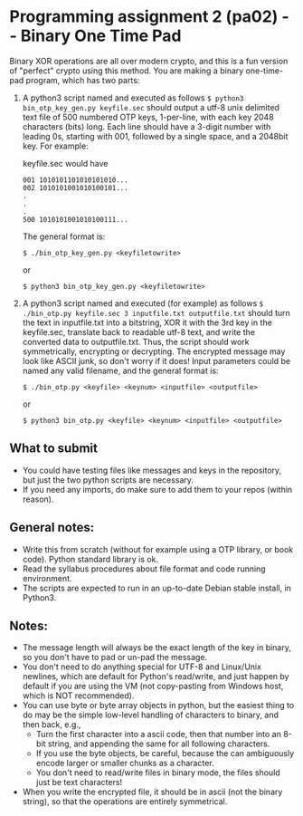 # Programming assignment 2 (pa02) -- Binary One Time Pad

Binary XOR operations are all over modern crypto, and this is a fun version of "perfect" crypto using this method.
You are making a binary one-time-pad program, which has two parts:

1. A python3 script named and executed as follows `$ python3 bin_otp_key_gen.py keyfile.sec` should output a utf-8 unix delimited text file of 500 numbered OTP keys, 1-per-line, with each key 2048 characters (bits) long. 
Each line should have a 3-digit number with leading 0s, starting with 001, followed by a single space, and a 2048bit key.
For example:

    keyfile.sec would have 

    ```
    001 1010101101010101010...
    002 1010101001010100101...
    .
    .
    .
    500 1010101001010100111...
    ```

    The general format is:

    `$ ./bin_otp_key_gen.py <keyfiletowrite>`

    or

    `$ python3 bin_otp_key_gen.py <keyfiletowrite>`

2. A python3 script named and executed (for example) as follows `$ ./bin_otp.py keyfile.sec 3 inputfile.txt outputfile.txt` should turn the text in inputfile.txt into a bitstring, XOR it with the 3rd key in the keyfile.sec, translate back to readable utf-8 text, and write the converted data to outputfile.txt. 
Thus, the script should work symmetrically, encrypting or decrypting.
The encrypted message may look like ASCII junk, so don't worry if it does!
Input parameters could be named any valid filename, and the general format is: 

    `$ ./bin_otp.py <keyfile> <keynum> <inputfile> <outputfile>`
    
    or 

    `$ python3 bin_otp.py <keyfile> <keynum> <inputfile> <outputfile>`

## What to submit
* You could have testing files like messages and keys in the repository, but just the two python scripts are necessary.
* If you need any imports, do make sure to add them to your repos (within reason).

## General notes:
* Write this from scratch (without for example using a OTP library, or book code).
  Python standard library is ok.
* Read the syllabus procedures about file format and code running environment.
* The scripts are expected to run in an up-to-date Debian stable install, in Python3.

## Notes:
* The message length will always be the exact length of the key in binary, so you don't have to pad or un-pad the message. 
* You don't need to do anything special for UTF-8 and Linux/Unix newlines, which are default for Python's read/write, and just happen by default if you are using the VM (not copy-pasting from Windows host, which is NOT recommended). 
* You can use byte or byte array objects in python, but the easiest thing to do may be the simple low-level handling of characters to binary, and then back, e.g.,
    * Turn the first character into a ascii code, then that number into an 8-bit string, and appending the same for all following characters. 
    * If you use the byte objects, be careful, because the can ambiguously encode larger or smaller chunks as a character.
    * You don't need to read/write files in binary mode, the files should just be text characters!
* When you write the encrypted file, it should be in ascii (not the binary string), so that the operations are entirely symmetrical. 

